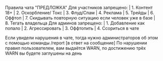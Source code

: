 Правила чата "ПРЕДЛОЖКА"
Для участников запрещено:
| 1. Контент 18+
| 2. Оскорбление/ Токс
| 3.  Флуд/Спам
| 4. Реклама
| 5.  Трейды
| 6.  Оффтоп
| 7.  Скидывать повторную ситуацию если человек уже в базе
| 8.  Тегать владельца 
Для админов  запрещено:
| 1. Добавление как попало
| 2. Агрессировать
| 3. Оффтопить
| 4. Ссориться в чате

Если увидели нарушения в чате, тогда нужно администраторов об этом с помощью команды /report [в ответ на сообщение]
По нарушении правил пользователем, вам выдаётся WARN, по достижению трёх WARN вы будете заглушены на день
